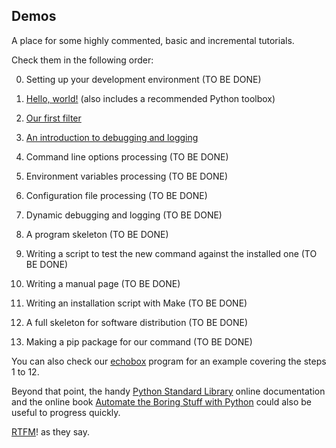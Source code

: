 ## Demos
A place for some highly commented, basic and incremental tutorials.

Check them in the following order:

0. Setting up your development environment (TO BE DONE)
1. [Hello, world!](https://github.com/HubTou/PNU/tree/main/_demos/hello_world) (also includes a recommended Python toolbox)
2. [Our first filter](https://github.com/HubTou/PNU/tree/main/_demos/gorgon)
3. [An introduction to debugging and logging](https://github.com/HubTou/PNU/tree/main/_demos/logging1)
4. Command line options processing (TO BE DONE)
5. Environment variables processing (TO BE DONE)
6. Configuration file processing (TO BE DONE)
7. Dynamic debugging and logging (TO BE DONE)
8. A program skeleton (TO BE DONE)

9. Writing a script to test the new command against the installed one (TO BE DONE)
10. Writing a manual page (TO BE DONE)
11. Writing an installation script with Make (TO BE DONE)
12. A full skeleton for software distribution (TO BE DONE)

13. Making a pip package for our command (TO BE DONE)

You can also check our [echobox](https://github.com/HubTou/PNU/tree/main/_demos/echobox) program for an example covering the steps 1 to 12.

Beyond that point, the handy [Python Standard Library](https://docs.python.org/3/library/index.html) online documentation and the online book [Automate the Boring Stuff with Python](https://automatetheboringstuff.com/) could also be useful to progress quickly.

[RTFM](http://www.catb.org/jargon/html/R/RTFM.html)! as they say.
